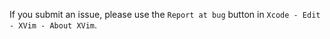 If you submit an issue, please use the `Report at bug` button in `Xcode - Edit - XVim - About XVim`.

